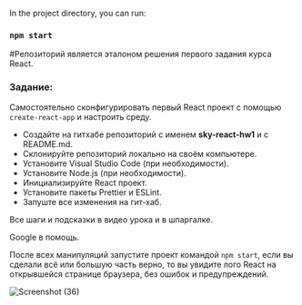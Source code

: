 In the project directory, you can run:

### `npm start`

#Репозиторий является эталоном решения первого задания курса React.

### Задание:

Самостоятельно сконфигурировать первый React проект с помощью `create-react-app` и настроить среду.

- Создайте на гитхабе репозиторий с именем ****sky-react-hw1**** и с README.md.
- Склонируйте репозиторий локально на своём компьютере.
- Установите Visual Studio Code (при необходимости).
- Установите Node.js (при необходимости).
- Инициализируйте React проект.
- Установите пакеты Prettier и ESLint.
- Запуште все изменения на гит-хаб.

Все шаги и подсказки в видео урока и в шпаргалке.

Google в помощь.

После всех манипуляций запустите проект командой `npm start`, если вы сделали всё или большую часть верно, то вы увидите лого React на открывшейся странице браузера, без ошибок и предупреждений.

![Screenshot (36)](https://user-images.githubusercontent.com/103576500/168854728-e3821b53-c6bb-49b5-951d-5348ee5c5dab.png)
